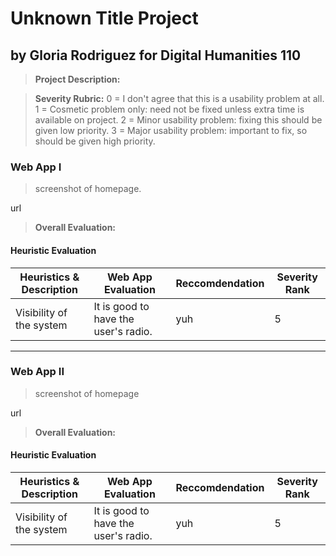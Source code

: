 # Unknown Title Project
## by Gloria Rodriguez for Digital Humanities 110
> **Project Description:**

> **Severity Rubric:** 0 = I don't agree that this is a usability problem at all.
1 = Cosmetic problem only: need not be fixed unless extra time is available on project.
2 = Minor usability problem: fixing this should be given low priority.
3 = Major usability problem: important to fix, so should be given high priority.

### Web App I
> screenshot of homepage.

url

> **Overall Evaluation:**

#### Heuristic Evaluation 
| Heuristics & Description | Web App Evaluation | Reccomdendation | Severity Rank |
| ---------- | ---| --- | --- |
| Visibility of the system | It is good to have the user's radio. | yuh | 5 |

---
### Web App II
> screenshot of homepage

url

> **Overall Evaluation:**

#### Heuristic Evaluation 
| Heuristics & Description | Web App Evaluation | Reccomdendation | Severity Rank |
| ---------- | ---| --- | --- |
| Visibility of the system | It is good to have the user's radio. | yuh | 5 |
